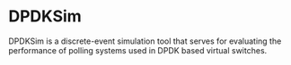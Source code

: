 # DPDKSim

DPDKSim is a discrete-event simulation tool that serves for evaluating the performance of polling systems used in DPDK based virtual switches.

